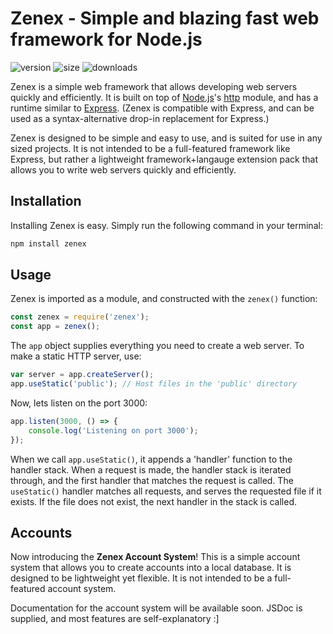 # Zenex - Simple and blazing fast web framework for Node.js


<!-- Image: -->
![version](https://img.shields.io/npm/v/zenex)
![size](https://img.shields.io/bundlephobia/min/zenex)
![downloads](https://img.shields.io/npm/dt/zenex)


Zenex is a simple web framework that allows developing web servers quickly and efficiently. It is built on top of [Node.js](https://nodejs.org/en/)'s [http](https://nodejs.org/api/http.html) module, and has a runtime similar to [Express](https://expressjs.com/). (Zenex is compatible with Express, and can be used as a syntax-alternative drop-in replacement for Express.)

Zenex is designed to be simple and easy to use, and is suited for use in any sized projects. It is not intended to be a full-featured framework like Express, but rather a lightweight framework+langauge extension pack that allows you to write web servers quickly and efficiently.

## Installation

Installing Zenex is easy. Simply run the following command in your terminal:

```bash
npm install zenex
```

## Usage

Zenex is imported as a module, and constructed with the `zenex()` function:

```js
const zenex = require('zenex');
const app = zenex();
```

The `app` object supplies everything you need to create a web server. To make a static HTTP server, use:

```js
var server = app.createServer();
app.useStatic('public'); // Host files in the 'public' directory
```

Now, lets listen on the port 3000:

```js
app.listen(3000, () => {
    console.log('Listening on port 3000');
});
```

When we call `app.useStatic()`, it appends a 'handler' function to the handler stack. When a request is made, the handler stack is iterated through, and the first handler that matches the request is called. The `useStatic()` handler matches all requests, and serves the requested file if it exists. If the file does not exist, the next handler in the stack is called.


## Accounts

Now introducing the **Zenex Account System**! This is a simple account system that allows you to create accounts into a local database. It is designed to be lightweight yet flexible. It is not intended to be a full-featured account system.

Documentation for the account system will be available soon.
JSDoc is supplied, and most features are self-explanatory :]
